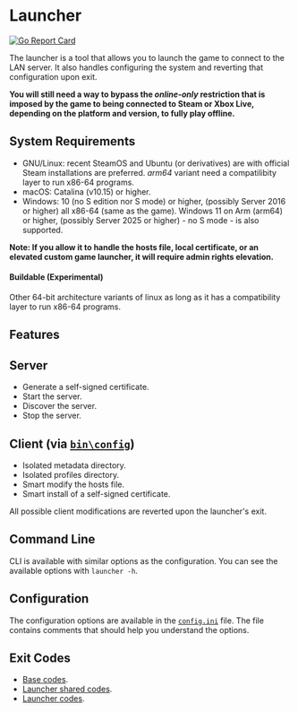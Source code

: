 # Launcher

[![Go Report Card](https://goreportcard.com/badge/github.com/luskaner/aoe2DELanServer/launcher)](https://goreportcard.com/report/github.com/luskaner/aoe2DELanServer/launcher)

The launcher is a tool that allows you to launch the game to connect to the LAN server. It also handles configuring the
system and reverting that configuration upon exit.

**You will still need a way to bypass the *online-only* restriction that is imposed by the game to being connected to
Steam or Xbox Live, depending on the platform and version, to fully play offline.**

## System Requirements

- GNU/Linux: recent SteamOS and Ubuntu (or derivatives) are with official Steam installations are preferred. *arm64*
  variant need a compatilibity layer to run
  x86-64 programs.
- macOS: Catalina (v10.15) or higher.
- Windows: 10 (no S edition nor S mode) or higher, (possibly Server 2016 or higher) all x86-64 (same as the game).
  Windows 11 on Arm (arm64) or higher, (possibly Server 2025 or higher) - no S mode - is also supported.

**Note: If you allow it to handle the hosts file, local certificate, or an elevated custom game launcher, it will
require
admin rights elevation.**

#### Buildable (Experimental)

Other 64-bit architecture variants of linux as long as it has a compatibility layer to run x86-64 programs.

## Features

## Server

- Generate a self-signed certificate.
- Start the server.
- Discover the server.
- Stop the server.

## Client (via [`bin\config`](../launcher-config/README.md))

- Isolated metadata directory.
- Isolated profiles directory.
- Smart modify the hosts file.
- Smart install of a self-signed certificate.

All possible client modifications are reverted upon the launcher's exit.

## Command Line

CLI is available with similar options as the configuration. You can see the available options with
`launcher -h`.

## Configuration

The configuration options are available in the [`config.ini`](resources/config.ini) file. The file contains comments
that
should help you understand the options.

## Exit Codes

* [Base codes](../common/errors.go).
* [Launcher shared codes](../launcher-common/errors.go).
* [Launcher codes](internal/errors.go).

